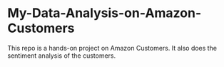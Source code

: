 # My-Data-Analysis-on-Amazon-Customers
This repo is a hands-on project on Amazon Customers. It also does the sentiment analysis of the customers. 
